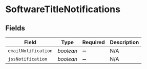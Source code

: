 # SoftwareTitleNotifications


## Fields

| Field               | Type                | Required            | Description         |
| ------------------- | ------------------- | ------------------- | ------------------- |
| `emailNotification` | *boolean*           | :heavy_minus_sign:  | N/A                 |
| `jssNotification`   | *boolean*           | :heavy_minus_sign:  | N/A                 |